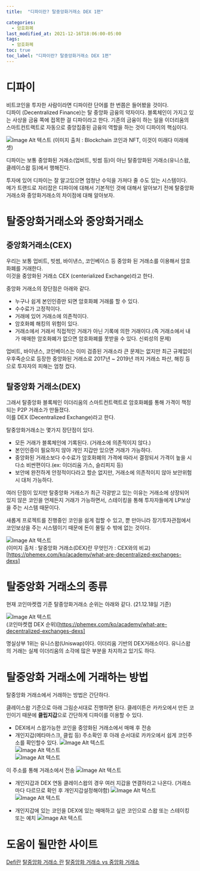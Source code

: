 ```yaml
---
title:  "디파이란? 탈중앙화거래소 DEX 1편"

categories:
  - 암호화폐
last_modified_at: 2021-12-16T18:06:00-05:00
tags:
  - 암호화폐
toc: true
toc_label: "디파이란? 탈중앙화거래소 DEX 1편"
---
```


# 디파이
비트코인을 투자한 사람이라면 디파이란 단어를 한 번쯤은 들어봤을 것이다. <br>
디파이 (Decentralized Finance)는 탈 중앙화 금융의 약자이다. 블록체인이 가지고 있는 사상을 금융 쪽에 접목한 걸 디파이라고 한다.
기존의 금융이 하는 일을 이더리움의 스마트컨트랙트로 자동으로 중앙집중된 금융의 역할을 하는 것이 디파이의 핵심이다.<br>

![Image Alt 텍스트](/assets/img/crypto/defi.png) 
(이미지 출처 : Blockchain 코인과 NFT, 이것이 미래다 미래에셋)

디파이는 보통 중앙화된 거래소(업비트, 빗썸 등)이 아닌 탈중앙화된 거래소(유니스왑, 클레이스왑 등)에서 행해진다.<br>

투자에 있어 디파이는 잘 알고있으면 엄청난 수익을 가져다 줄 수도 있는 시스템이다.<br>
메가 트랜드로 자리잡은 디파이에 대해서 기본적인 것에 대해서 알아보기 전에 탈중앙화거래소와 중앙화거래소의 차이점에 대해 알아보자.

# 탈중앙화거래소와 중앙화거래소
## 중앙화거래소(CEX)
우리는 보통 업비트, 빗썸, 바이낸스, 코인베이스 등 중앙화 된 거래소를 이용해서 암호화폐를 거래한다.<br>
이것을 중앙화된 거래소 CEX (centerialized Exchange)라고 한다. 

중앙화 거래소의 장단점은 아래와 같다. <br>
- 누구나 쉽게 본인인증만 되면 암호화폐 거래를 할 수 있다.
- 수수료가 고정적이다.
- 거래에 있어 거래소에 의존적이다.
- 암호화폐 해킹의 위험이 있다.
- 거래소에서 거래서 직접적인 거래가 아닌 기록에 의한 거래이다.(즉 거래소에서 내가 매매한 암호화폐가 없으면 암호화폐를 못받을 수 있다. 신뢰성의 문제)

업비트, 바이낸스, 코인베이스는 이미 검증된 거래소라 큰 문제는 없지만 최근 규제없이 우후죽순으로 등장한 중앙화된 거래소로 2017년 ~ 2019년 까지 거래소 파산, 해킹 등으로 투자자의 피해는 엄청 컸다.


## 탈중앙화 거래소(DEX)
그래서 탈중앙화 블록체인 이더리움의 스마트컨트랙트로 암호화폐를 통해 가격이 책정되는 P2P 거래소가 만들졌다. <br> 
이를 DEX (Decentralized Exchange)라고 한다.<br>

탈중앙화거래소는 몇가지 장단점이 있다.
- 모든 거래가 블록체인에 기록된다. (거래소에 의존적이지 않다.)
- 본인인증이 필요하지 않아 개인 지갑만 있으면 거래가 가능하다.
- 중앙화된 거래소보다 수수료가 암호화폐의 가격에 따라서 결정되서 가격이 높을 시 다소 비싼편이다.(ex: 이더리움 가스, 슬리피지 등)
- 보안에 완전하게 안정적이다라고 할순 없지만, 거래소에 의존적이지 않아 보안위험 시 대처 가능하다.

여러 단점이 있지만 탈중앙화 거래소가 최근 각광받고 있는 이유는 거래소에 상장되어 있지 않은 코인을 언제든지 거래가 가능하면서, 스테이킹을 통해 투자자들에게 LP보상을 주는 시스템 때문이다.<br>

새롭게 프로젝트를 진행중인 코인을 쉽게 접할 수 있고, 뿐 만아니라 장기투자관점에서 코인보상을 주는 시스템이기 때문에 돈이 몰릴 수 밖에 없는 것이다.

![Image Alt 텍스트](/assets/img/crypto/cex_dex.jpeg) <br>
(이미지 출처 : 탈중앙화 거래소(DEX)란 무엇인가 : CEX와의 비교)[https://phemex.com/ko/academy/what-are-decentralized-exchanges-dexs]

# 탈중앙화 거래소의 종류
현재 코인마켓캡 기준 탈중앙화거래소 순위는 아래와 같다. (21.12.18일 기준)

![Image Alt 텍스트](/assets/img/crypto/dex_coinmarketcap.png) <br>
(코인마켓캡 DEX 순위)[https://phemex.com/ko/academy/what-are-decentralized-exchanges-dexs]

명실상부 1위는 유니스왑(Uniswap)이다. 이더리움 기반의 DEX거래소이다. 유니스왑의 거래는 실제 이더리움의 소각에 많은 부분을 차지하고 있기도 하다.

# 탈중앙화 거래소에 거래하는 방법
탈중앙화 거래소에서 거래하는 방법은 간단하다.<br>


클레이스왑 기준으로 아래 그림순서대로 진행하면 된다. 클레이튼은 카카오에서 만든 코인이기 때문에 **클립지갑**으로 간단하게 디파이를 이용할 수 있다. <br>

- DEX에서 스왑가능한 코인을 중앙화된 거래소에서 매매 후 전송
- 개인지갑(메타마스크, 클립 등) 주소확인 후 
아래 순서대로 카카오에서 쉽게 코인주소를 확인할수 있다.
![Image Alt 텍스트](/assets/img/crypto/clip_1.PNG) <br>
![Image Alt 텍스트](/assets/img/crypto/clip_2.PNG) <br>
![Image Alt 텍스트](/assets/img/crypto/clip_3.PNG) <br>

이 주소를 통해 거래소에서 전송
![Image Alt 텍스트](/assets/img/crypto/klay_bithumb.PNG) <br>

- 개인지갑과 DEX 연동
클레이스왑의 경우 여러 지갑을 연결하라고 나온다. (거래소마다 다르므로 확인 후 개인지갑설정해야함)
![Image Alt 텍스트](/assets/img/crypto/klayswap_1.jpeg) <br>
![Image Alt 텍스트](/assets/img/crypto/klayswap_2.jpeg) <br>


- 개인지갑에 있는 코인을 DEX에 있는 매매하고 싶은 코인으로 스왑 또는 스테이킹 또는 예치
![Image Alt 텍스트](/assets/img/crypto/klayswap_3.jpeg) <br>

# 도움이 될만한 사이트
[Defi란](https://luniverse.io/2021/03/31/what-is-defi/?lang=ko)
[탈중앙화 거래소 란](https://www.cointrend.kr/%ED%83%88-%EC%A4%91%EC%95%99%ED%99%94-%EA%B1%B0%EB%9E%98%EC%86%8C-dex-%EB%9E%80/)
[탈중앙화 거래소 vs 중앙화 거래소](https://steemit.com/coinkorea/@bbkang/vs)